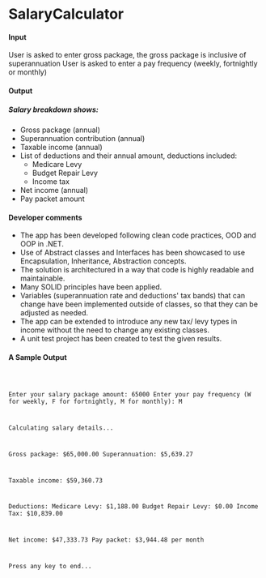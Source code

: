 # SalaryCalculator
#### Input
User is asked to enter gross package, the gross package is inclusive of superannuation 
User is asked to enter a pay frequency (weekly, fortnightly or monthly) 
#### Output
##### Salary breakdown shows: 
* Gross package (annual) 
* Superannuation contribution (annual) 
* Taxable income (annual) 
* List of deductions and their annual amount, deductions included: 
    - Medicare Levy 
    - Budget Repair Levy 
    - Income tax 
* Net income (annual) 
* Pay packet amount
#### Developer comments
* The app has been developed following clean code practices, OOD and OOP in .NET.
* Use of Abstract classes and Interfaces has been showcased to use Encapsulation, Inheritance, Abstraction concepts.
* The solution is architectured in a way that code is highly readable and maintainable.
* Many SOLID principles have been applied.
* Variables (superannuation rate and deductions' tax bands) that can change have been implemented outside of classes, so that they can be adjusted as needed.
* The app can be extended to introduce any new tax/ levy types in income without the need to change any existing classes.
* A unit test project has been created to test the given results.

#### A Sample Output
<code>
  
Enter your salary package amount: 65000 
Enter your pay frequency (W for weekly, F for fortnightly, M for monthly): M

Calculating salary details... 

Gross package: $65,000.00
Superannuation: $5,639.27 

Taxable income: $59,360.73 

Deductions: 
Medicare Levy: $1,188.00 
Budget Repair Levy: $0.00
Income Tax: $10,839.00 

Net income: $47,333.73 
Pay packet: $3,944.48 per month 

Press any key to end...

</code>
